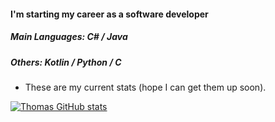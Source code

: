 #### I'm starting my career as a software developer

##### Main Languages: C# / Java
##### Others: Kotlin / Python / C
- These are my current stats (hope I can get them up soon).


[![Thomas GitHub stats](https://github-readme-stats.vercel.app/api?username=thomaswillix)](https://github.com/anuraghazra/github-readme-stats)
